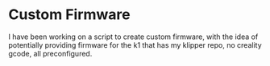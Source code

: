 # Custom Firmware

I have been working on a script to create custom firmware, with the idea of potentially providing 
firmware for the k1 that has my klipper repo, no creality gcode, all preconfigured.
